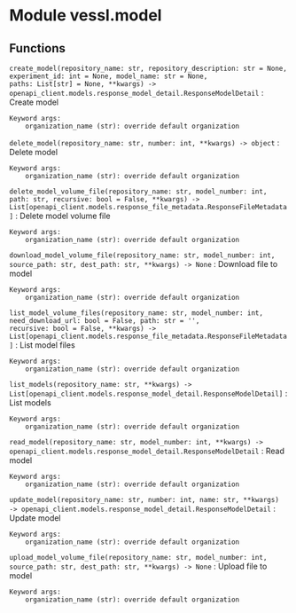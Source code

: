 Module vessl.model
==================

Functions
---------

    
`create_model(repository_name: str, repository_description: str = None, experiment_id: int = None, model_name: str = None, paths: List[str] = None, **kwargs) ‑> openapi_client.models.response_model_detail.ResponseModelDetail`
:   Create model
    
    Keyword args:
        organization_name (str): override default organization

    
`delete_model(repository_name: str, number: int, **kwargs) ‑> object`
:   Delete model
    
    Keyword args:
        organization_name (str): override default organization

    
`delete_model_volume_file(repository_name: str, model_number: int, path: str, recursive: bool = False, **kwargs) ‑> List[openapi_client.models.response_file_metadata.ResponseFileMetadata]`
:   Delete model volume file
    
    Keyword args:
        organization_name (str): override default organization

    
`download_model_volume_file(repository_name: str, model_number: int, source_path: str, dest_path: str, **kwargs) ‑> None`
:   Download file to model
    
    Keyword args:
        organization_name (str): override default organization

    
`list_model_volume_files(repository_name: str, model_number: int, need_download_url: bool = False, path: str = '', recursive: bool = False, **kwargs) ‑> List[openapi_client.models.response_file_metadata.ResponseFileMetadata]`
:   List model files
    
    Keyword args:
        organization_name (str): override default organization

    
`list_models(repository_name: str, **kwargs) ‑> List[openapi_client.models.response_model_detail.ResponseModelDetail]`
:   List models
    
    Keyword args:
        organization_name (str): override default organization

    
`read_model(repository_name: str, model_number: int, **kwargs) ‑> openapi_client.models.response_model_detail.ResponseModelDetail`
:   Read model
    
    Keyword args:
        organization_name (str): override default organization

    
`update_model(repository_name: str, number: int, name: str, **kwargs) ‑> openapi_client.models.response_model_detail.ResponseModelDetail`
:   Update model
    
    Keyword args:
        organization_name (str): override default organization

    
`upload_model_volume_file(repository_name: str, model_number: int, source_path: str, dest_path: str, **kwargs) ‑> None`
:   Upload file to model
    
    Keyword args:
        organization_name (str): override default organization